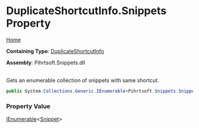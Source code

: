 # DuplicateShortcutInfo\.Snippets Property

[Home](../../../../README.md)

**Containing Type**: [DuplicateShortcutInfo](../README.md)

**Assembly**: Pihrtsoft\.Snippets\.dll

\
Gets an enumerable collection of snippets with same shortcut\.

```csharp
public System.Collections.Generic.IEnumerable<Pihrtsoft.Snippets.Snippet> Snippets { get; }
```

### Property Value

[IEnumerable](https://docs.microsoft.com/en-us/dotnet/api/system.collections.generic.ienumerable-1)\<[Snippet](../../Snippet/README.md)>

